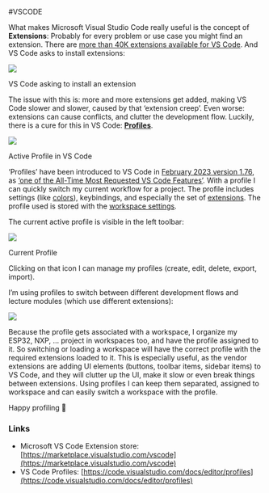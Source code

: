 #VSCODE 

What makes Microsoft Visual Studio Code really useful is the concept of **Extensions**: Probably for every problem or use case you might find an extension. There are [more than 40K extensions available for VS Code](https://blog.aquasec.com/can-you-trust-your-vscode-extensions). And VS Code asks to install extensions:

![](https://mcuoneclipse.com/wp-content/uploads/2023/11/do-you-want-to-install-extension.png?w=463)

VS Code asking to install an extension

The issue with this is: more and more extensions get added, making VS Code slower and slower, caused by that ‘extension creep’. Even worse: extensions can cause conflicts, and clutter the development flow. Luckily, there is a cure for this in VS Code: **[Profiles](https://code.visualstudio.com/docs/editor/profiles)**.

![](https://mcuoneclipse.com/wp-content/uploads/2023/11/currently-active-vs-code-profile.png?w=1024)

Active Profile in VS Code

‘Profiles’ have been introduced to VS Code in [February 2023 version 1.76](https://code.visualstudio.com/updates/v1_76), as [‘one of the All-Time Most Requested VS Code Features’](https://visualstudiomagazine.com/articles/2023/03/09/vs-code-profiles.aspx). With a profile I can quickly switch my current workflow for a project. The profile includes settings (like [colors](https://mcuoneclipse.com/2023/08/08/vs-code-color-themes/)), keybindings, and especially the set of [extensions](https://mcuoneclipse.com/2023/08/09/vs-code-mcuxpresso-extension/). The profile used is stored with the [workspace settings](https://code.visualstudio.com/docs/getstarted/settings).

The current active profile is visible in the left toolbar:

![](https://mcuoneclipse.com/wp-content/uploads/2023/11/active-profile.jpg?w=1024)

Current Profile

Clicking on that icon I can manage my profiles (create, edit, delete, export, import).

I’m using profiles to switch between different development flows and lecture modules (which use different extensions):

![](https://mcuoneclipse.com/wp-content/uploads/2023/11/set-of-defined-profiles.jpg?w=1024)

Because the profile gets associated with a workspace, I organize my ESP32, NXP, … project in workspaces too, and have the profile assigned to it. So switching or loading a workspace will have the correct profile with the required extensions loaded to it. This is especially useful, as the vendor extensions are adding UI elements (buttons, toolbar items, sidebar items) to VS Code, and they will clutter up the UI, make it slow or even break things between extensions. Using profiles I can keep them separated, assigned to workspace and can easily switch a workspace with the profile.

Happy profiling 🙂

### Links

- Microsoft VS Code Extension store: [https://marketplace.visualstudio.com/vscode](https://marketplace.visualstudio.com/vscode)
- VS Code Profiles: [https://code.visualstudio.com/docs/editor/profiles](https://code.visualstudio.com/docs/editor/profiles)